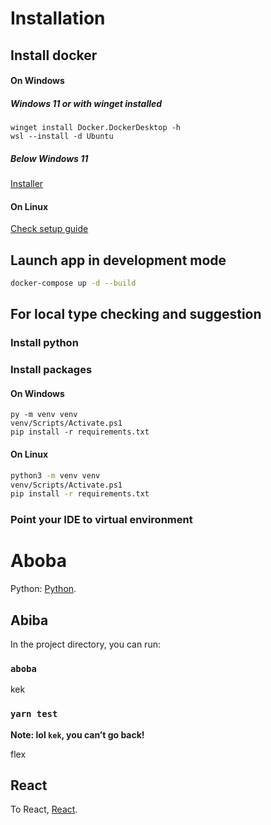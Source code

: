
# Installation
## Install docker
#### On Windows
##### Windows 11 or with winget installed
```pwsh
winget install Docker.DockerDesktop -h
wsl --install -d Ubuntu
```
##### Below Windows 11
[Installer](https://desktop.docker.com/win/main/amd64/Docker%20Desktop%20Installer.exe)

#### On Linux
[Check setup guide](https://docs.docker.com/engine/install/)
## Launch app in development mode
```bash
docker-compose up -d --build
```
## For local type checking and suggestion
### Install python
### Install packages
#### On Windows
```pwsh
py -m venv venv
venv/Scripts/Activate.ps1
pip install -r requirements.txt
```
#### On Linux
```bash
python3 -m venv venv
venv/Scripts/Activate.ps1
pip install -r requirements.txt
```
### Point your IDE to virtual environment


# Aboba

Python: [Python](https://python.org).

## Abiba

In the project directory, you can run:

### `aboba`

kek

### `yarn test`

**Note: lol `kek`, you can’t go back!**

flex

## React

To React, [React](https://reactjs.org/).
